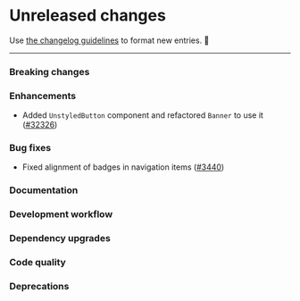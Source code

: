 # Unreleased changes

Use [the changelog guidelines](https://git.io/polaris-changelog-guidelines) to format new entries. 💜

---

### Breaking changes

### Enhancements

- Added `UnstyledButton` component and refactored `Banner` to use it ([#32326](https://github.com/Shopify/polaris-react/pull/32326))

### Bug fixes

- Fixed alignment of badges in navigation items ([#3440](https://github.com/Shopify/polaris-react/pull/3440))

### Documentation

### Development workflow

### Dependency upgrades

### Code quality

### Deprecations
